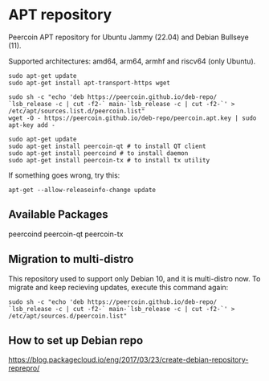# APT repository

Peercoin APT repository for Ubuntu Jammy (22.04) and Debian Bullseye (11).

Supported architectures: amd64, arm64, armhf and riscv64 (only Ubuntu).

```
sudo apt-get update
sudo apt-get install apt-transport-https wget

sudo sh -c "echo 'deb https://peercoin.github.io/deb-repo/ `lsb_release -c | cut -f2-` main-`lsb_release -c | cut -f2-`' > /etc/apt/sources.list.d/peercoin.list"
wget -O - https://peercoin.github.io/deb-repo/peercoin.apt.key | sudo apt-key add -

sudo apt-get update
sudo apt-get install peercoin-qt # to install QT client
sudo apt-get install peercoind # to install daemon
sudo apt-get install peercoin-tx # to install tx utility
```

If something goes wrong, try this:

```
apt-get --allow-releaseinfo-change update
```

## Available Packages

peercoind
peercoin-qt
peercoin-tx

## Migration to multi-distro

This repository used to support only Debian 10, and it is multi-distro now.
To migrate and keep recieving updates, execute this command again:

```
sudo sh -c "echo 'deb https://peercoin.github.io/deb-repo/ `lsb_release -c | cut -f2-` main-`lsb_release -c | cut -f2-`' > /etc/apt/sources.d/peercoin.list"
```

## How to set up Debian repo

https://blog.packagecloud.io/eng/2017/03/23/create-debian-repository-reprepro/
